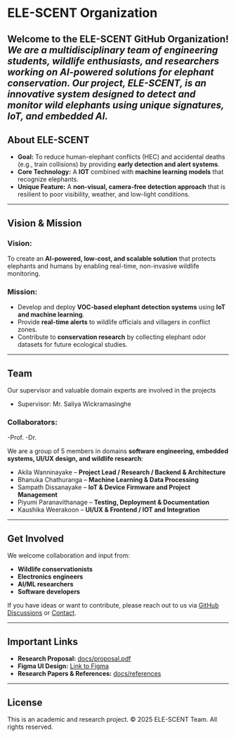 # ELE-SCENT Organization

Welcome to the **ELE-SCENT GitHub Organization**!  
*We are a multidisciplinary team of engineering students, wildlife enthusiasts, and researchers working on **AI-powered solutions for elephant conservation**. Our project, **ELE-SCENT**, is an innovative system designed to detect and monitor wild elephants using **unique signatures, IoT, and embedded AI**.*
---

## **About ELE-SCENT**
- **Goal:** To reduce human-elephant conflicts (HEC) and accidental deaths (e.g., train collisions) by providing **early detection and alert systems**.
- **Core Technology:** A **IOT** combined with **machine learning models** that recognize elephants.
- **Unique Feature:** A **non-visual, camera-free detection approach** that is resilient to poor visibility, weather, and low-light conditions.

---

## **Vision & Mission**
### **Vision:**  
To create an **AI-powered, low-cost, and scalable solution** that protects elephants and humans by enabling real-time, non-invasive wildlife monitoring.

### **Mission:**  
- Develop and deploy **VOC-based elephant detection systems** using **IoT and machine learning**.
- Provide **real-time alerts** to wildlife officials and villagers in conflict zones.
- Contribute to **conservation research** by collecting elephant odor datasets for future ecological studies.

---

## **Team**
Our supervisor and valuable domain experts are involved in the projects
- Supervisor: Mr. Saliya Wickramasinghe
### Collaborators: 
-Prof. 
-Dr.

We are a group of 5 members in domains **software engineering, embedded systems, UI/UX design, and wildlife research**:
- Akila Wanninayake – **Project Lead / Research / Backend & Architecture**
- Bhanuka Chathuranga – **Machine Learning & Data Processing**
- Sampath Dissanayake – **IoT & Device Firmware and Project Management**
- Piyumi Paranavithanage – **Testing, Deployment & Documentation**
- Kaushika Weerakoon – **UI/UX & Frontend / IOT and Integration**

---

## **Get Involved**
We welcome collaboration and input from:
- **Wildlife conservationists**
- **Electronics engineers**
- **AI/ML researchers**
- **Software developers**

If you have ideas or want to contribute, please reach out to us via [GitHub Discussions](#) or [Contact](#).

---

## **Important Links**
- **Research Proposal:** [docs/proposal.pdf](#)
- **Figma UI Design:** [Link to Figma](#)
- **Research Papers & References:** [docs/references](#)

---

## **License**
This is an academic and research project. © 2025 ELE-SCENT Team. All rights reserved.

